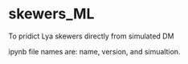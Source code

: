 # skewers_ML
To pridict Lya skewers directly from simulated DM

ipynb file names are: name, version, and simualtion.
